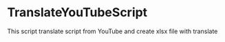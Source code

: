 # TranslateYouTubeScript
This script translate script from YouTube and create xlsx file with translate
